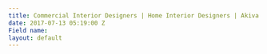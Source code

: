 ```yaml
---
title: Commercial Interior Designers | Home Interior Designers | Akiva Projects
date: 2017-07-13 05:19:00 Z
Field name: 
layout: default
---
```


